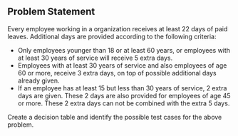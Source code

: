 ## Problem Statement
Every employee working in a organization receives at least 22 days of paid leaves. Additional days are provided according to the following criteria:

- Only employees younger than 18 or at least 60 years, or employees with at least 30 years of service will receive 5 extra days.
- Employees with at least 30 years of service and also employees of age 60 or more, receive 3 extra days, on top of possible additional days already given.
- If an employee has at least 15 but less than 30 years of service, 2 extra days are given. These 2 days are also provided for employees of age 45 or more. These 2 extra days can not be combined with the extra 5 days.

Create a decision table and identify the possible test cases for the above problem.

